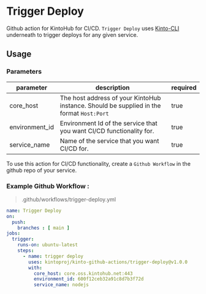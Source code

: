 # Trigger Deploy

Github action for KintoHub for CI/CD. `Trigger Deploy` uses [Kinto-CLI](https://github.com/kintoproj/kinto-cli) underneath to trigger deploys for any given service.

## Usage

### Parameters


| parameter | description                       | required | 
| --------- | --------------------------------- | -------- |
| core_host  | The host address of your KintoHub instance. Should be supplied in the format `Host:Port`        | true    |
| environment_id     | Environment Id of the service that you want CI/CD functionality for.       | true    | 
| service_name       | Name of the service that you want CI/CD for.          | true    |



To use this action for CI/CD functionality, create a `Github Workflow` in the github repo of your service.

### Example Github Workflow :

> .github/workflows/trigger-deploy.yml

```yaml
name: Trigger Deploy
on:
  push:
    branches : [ main ]
jobs:
  trigger:
    runs-on: ubuntu-latest
    steps: 
      - name: trigger deploy
        uses: kintoproj/kinto-github-actions/trigger-deploy@v1.0.0
        with:
          core_host: core.oss.kintohub.net:443
          environment_id: 600f12ceb32a91c8d7b3f72d
          service_name: nodejs

```

